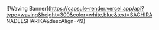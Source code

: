 ![Waving Banner](https://capsule-render.vercel.app/api?type=waving&height=300&color=white,blue&text=SACHIRA NADEESHARIKA&descAlign=49)

